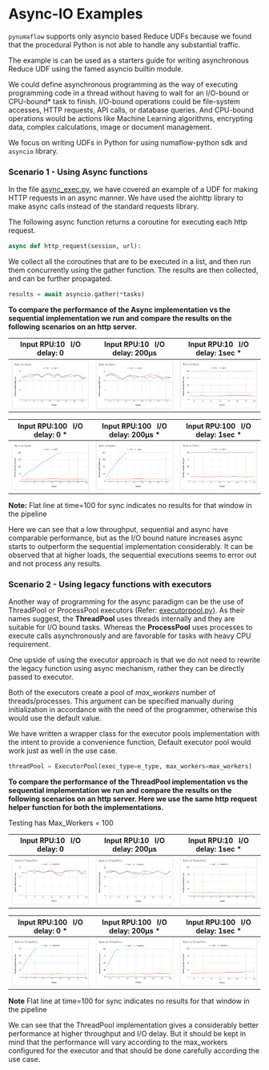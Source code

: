 #  Async-IO Examples

`pynumaflow` supports only asyncio based Reduce UDFs because we found that the procedural Python is not able to handle 
any substantial traffic. 

The example is can be used as a starters guide for writing asynchronous Reduce UDF using the famed asyncio builtin 
module.

We could define asynchronous programming as the way of executing programming code in a thread without having to wait for
an I/O-bound or CPU-bound* task to finish. I/O-bound operations could be file-system accesses, HTTP requests, API calls, 
or database queries. And CPU-bound operations would be actions like Machine Learning algorithms, encrypting data, 
complex calculations, image or document management.

We focus on writing UDFs in Python for using numaflow-python sdk and `asyncio` library.

### Scenario 1 - Using Async functions
In the file [async_exec.py](async_exec.py), we have covered an example of a UDF for making HTTP requests in an async 
manner. We have used the aiohttp library to make async calls instead of the standard requests library. 

The following async function returns a coroutine for executing each http request.
```python
async def http_request(session, url):
```
We collect all the coroutines that are to be executed in a list, and then run them concurrently using the gather 
function. The results are then collected, and can be further propagated.
```python
results = await asyncio.gather(*tasks)
```

**To compare the performance of the Async implementation vs the sequential implementation we run and compare the results
on the following scenarios on an http server.**

|              Input RPU:10 &nbsp; I/O delay: 0              |             Input RPU:10 &nbsp; I/O delay: 200µs             | Input RPU:10 &nbsp; I/O delay: 1sec *                       |
|:----------------------------------------------------------:|:------------------------------------------------------------:|-------------------------------------------------------------|
| <img src="testing_data/async/async_10_0.png" width="500"/> | <img src="testing_data/async/async_10_200.png" width="500"/> | <img src="testing_data/async/async_10_1s.png" width="500"/> |


|             Input RPU:100 &nbsp; I/O delay: 0 *             |            Input RPU:100 &nbsp; I/O delay: 200µs *            | Input RPU:100 &nbsp; I/O delay: 1sec *                       |
|:-----------------------------------------------------------:|:-------------------------------------------------------------:|--------------------------------------------------------------|
| <img src="testing_data/async/async_100_0.png" width="500"/> | <img src="testing_data/async/async_100_200.png" width="500"/> | <img src="testing_data/async/async_100_1s.png" width="500"/> |

**Note:** Flat line at time=100 for sync indicates no results for that window in the pipeline

Here we can see that a low throughput, sequential and async have comparable performance, but as the I/O bound nature 
increases async starts to outperform the sequential implementation considerably. It can be observed that at higher 
loads, the sequential executions seems to error out and not process any results.

### Scenario 2 - Using legacy functions with executors
Another way of programming for the async paradigm can be the use of ThreadPool or ProcessPool executors 
(Refer: [executorpool.py](executorpool.py)).  As their names suggest, the **ThreadPool** uses threads internally 
and they are suitable for I/O bound tasks. Whereas the **ProcessPool** uses processes to execute calls asynchronously 
and are favorable for tasks with heavy CPU requirement.

One upside of using the executor approach is that we do not need to rewrite the legacy function using async mechanism, 
rather they can be directly passed to executor. 

Both of the executors create a pool of _max_workers_ number of threads/processes. This argument can be specified 
manually during initialization in accordance with the need of the programmer, otherwise this would use the default value.

We have written a wrapper class for the executor pools implementation with the intent to provide a convenience function,
Default executor pool would work just as well in the use case.

```python
threadPool = ExecutorPool(exec_type=e_type, max_workers=max_workers)
```

**To compare the performance of the ThreadPool implementation vs the sequential implementation we run and compare the 
results on the following scenarios on an http server. Here we use the same http request helper function for both the
implementations.**

Testing has Max_Workers = 100

|                 Input RPU:10 &nbsp; I/O delay: 0                 |                Input RPU:10 &nbsp; I/O delay: 200µs                | Input RPU:10 &nbsp; I/O delay: 1sec *                            |
|:----------------------------------------------------------------:|:------------------------------------------------------------------:|------------------------------------------------------------------|
| <img src="testing_data/threadpool/thread_10_0.png" width="500"/> | <img src="testing_data/threadpool/thread_10_200.png" width="500"/> | <img src="testing_data/threadpool/thread_10_1.png" width="500"/> |



|                Input RPU:100 &nbsp; I/O delay: 0 *                |               Input RPU:100 &nbsp; I/O delay: 200µs *               | Input RPU:100 &nbsp; I/O delay: 1sec *                             |
|:-----------------------------------------------------------------:|:-------------------------------------------------------------------:|--------------------------------------------------------------------|
| <img src="testing_data/threadpool/thread_100_0.png" width="500"/> | <img src="testing_data/threadpool/thread_100_200.png" width="500"/> | <img src="testing_data/threadpool/thread_100_1s.png" width="500"/> |

**Note** Flat line at time=100 for sync indicates no results for that window in the pipeline

We can see that the ThreadPool implementation gives a considerably better performance at higher throughput and I/O 
delay. But it should be kept in mind that the performance will vary according to the max_workers configured for the 
executor and that should be done carefully according the use case.